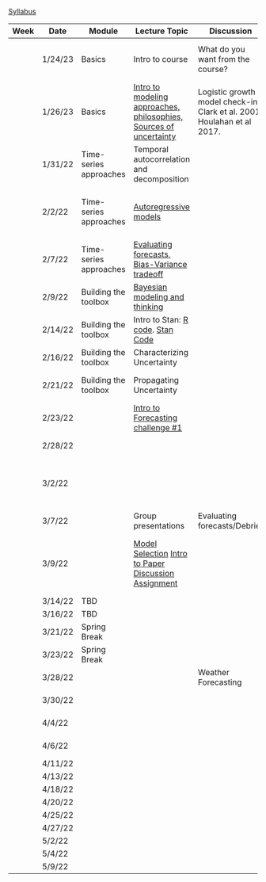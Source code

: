 [Syllabus](Syllabus.pdf)


|Week|Date   |Module                |Lecture Topic                                                     |Discussion                                                              |Lab                                                     |Reading                                                                                |
|----|-------|----------------------|------------------------------------------------------------------|------------------------------------------------------------------------|--------------------------------------------------------|---------------------------------------------------------------------------------------|
|    |1/24/23|Basics                |Intro to course                                                   |What do you want from the course?                                       |[Density-dependent population model](labs/intro2R.html) |                                                                                       |
|    |1/26/23|Basics                |[Intro to modeling approaches, philosophies, Sources of uncertainty](lectures/Lecture2.pdf)|Logistic growth model check-in, Clark et al. 2001, Houlahan et al 2017. |                                                        |[Clark et al. 2001](papers/Clark2001.pdf) , [Houlahan et al. 2017](papers/Houlahan2016.pdf)|
|    |1/31/22|Time-series approaches|Temporal autocorrelation and decomposition                        |                                                                        |[Time-series decomposition]()                              |                                                                                       |
|    |2/2/22 |Time-series approaches|[Autoregressive models]()                                             |                                                                        |[AR model forecasting](),   [My code]()                    |[Optional Reading: NEON working with time](https://www.neonscience.org/resources/learning-hub/tutorials/introduction-working-time-series-data-text-formats-r)                                                                 |
|    |2/7/22 |Time-series approaches|[Evaluating forecasts, Bias-Variance tradeoff]()                           |                                                                        |Evaluating time series forecasts [See end of lecture]                        |  Dietze Chapter 16                                                                                     |
|    |2/9/22 |Building the toolbox  |[Bayesian modeling and thinking](l)                                   |                                                                        |                                                        |         Dietze Chapter 5                                                                              |
|    |2/14/22|Building the toolbox  |Intro to Stan: [R code](lectures/StanSetup.R). [Stan Code]()                                                   |                                                                        |[NDVI model]()                           |    [Optional Reading: Stan intro]( https://ourcodingclub.github.io/tutorials/stan-intro/)                                                                                  |
|    |2/16/22|Building the toolbox  |Characterizing Uncertainty                                        |                                                                        |[Parameter Uncertainty](labs/IntroToStan_2.html)                         |                                                                                       |
|    |2/21/22|Building the toolbox  |Propagating Uncertainty                                           |                                                                        |[Process Variability](labs/IntroToStan_3.html)                               |       Dietze Chapter 6 and 11                                                                                |
|    |2/23/22|                      |[Intro to Forecasting challenge #1](labs/challenge1.html)                                 |                                                                        |Forecasting challenge #1                                |                                                                                       |
|    |2/28/22|                      |                                                                  |                                                                        |Forecasting challenge #1                                |                                                                                       |
|    |3/2/22 |                      |                                                                  |                                                 | Forecasting challenge #1     (Email forecast to Bob)                                                  |                                                                                       |
|    |3/7/22 |                      |       Group presentations                                                           |    Evaluating forecasts/Debrief                                                                       |                                                        |                                                                                       |
|    |3/9/22 |                      |  [Model Selection](lectures/ModelSelection.pdf)           [Intro to Paper Discussion Assignment](labs/PaperAssignment.pdf)                                                      |                                                                        |                    Talk with Bob about [project topic/data](labs/Project.html) before 3/9. Project Report Due May 6                                   |    [Model Selection](https://esajournals.onlinelibrary.wiley.com/doi/10.1002/ecy.3336)  [Model Ensembling](https://www.sciencedirect.com/science/article/pii/S016953470600303X?casa_token=E7l5YhfhaagAAAAA:_-WctoidjuF3bKB4Y5tSYui9mUetxllMJXeBfLUf3-qytccfE1sVNh9IbRv8lmH78PxVZqoxEBI)                                                                                  |
|    |3/14/22|TBD          |                                |                                                                        |                          |                                                                                       |
|    |3/16/22|TBD            |                                |                                                                        |                          |                                                                                       |
|    |3/21/22|Spring Break          |                                                                  |                                                                        |                               |                                                                                       |
|    |3/23/22|Spring Break          |                                                                  |                                                 |                                                        |                                                                                       |
|    |3/28/22|                      |                                                                 |       Weather Forecasting                                                                 |      Forecasting Challenge 2                                                  |    [Paper 1](https://www.science.org/doi/10.1126/science.aav7274) [Paper 2](https://www.pnas.org/doi/epdf/10.1073/pnas.1716760115)                                                                                    |
|    |3/30/22|                      |                                                                  |                                                                        |                          Forecasting Challenge 2                                   |                                                                                 |
|    |4/4/22|                      |                                                                  |                                                                        |                  Forecasting Challenge 2                                           |                                                               |
|    |4/6/22|                      |                                                                  |                                                                        |                     Forecasting Challenge 2                                        |                                                                                    |
|    |4/11/22 |                      |                                                                  |                                                                        |                        Final Project                                |                                                                            |
|    |4/13/22 |                      |                                                                  |                                                                        |                    Final Project                                       |                                                                            |
|    |4/18/22|                      |                                                                  |                                                                        |                       Final Project                                    |                                                          |
|    |4/20/22|                      |                                                                  |                                                                        |                            Final Project                               |                                                               |
|    |4/25/22|                      |                                                                  |                                                                        |                         Final Project                                  |                                                                  |
|    |4/27/22|                      |                                                                  |                                                                        |                        Final Project                                   |                                                                                |
|    |5/2/22|                      |                                                                  |                                                                        |                        Final Project                                   |                                                                        |
|    |5/4/22|                      |                                                                  |                                                                        |                       Presentations                                 |                                                                                   |
|    |5/9/22 |                      |                                                                  |                                                                   |                                   Presentations                     |                                                                                       |
